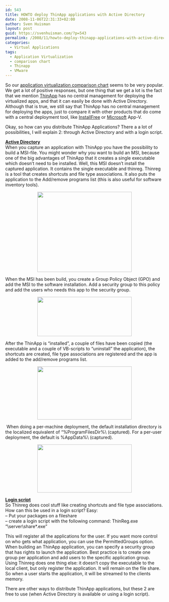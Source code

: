 ```yaml
---
id: 543
title: HOWTO deploy ThinApp applications with Active Directory
date: 2008-11-06T22:31:33+02:00
author: Sven Huisman
layout: post
guid: https://svenhuisman.com/?p=543
permalink: /2008/11/howto-deploy-thinapp-applications-with-active-directory/
categories:
  - Virtual Applications
tags:
  - Application Virtualization
  - comparison chart
  - Thinapp
  - VMware
---
```

<span class="C_Command">So our <a title="Application virtualization comparison chart" href="https://svenhuisman.com/2008/09/updated-application-virtualization-comparison-chart/" target="_blank">application virtualization comparison chart</a> seems to be very popular. We get a lot of positive responses, but one thing that we get a lot is the fact that we mention <a title="ThinApp" href="https://www.vmware.com/products/thinapp/" target="_blank">ThinApp</a> has no central management for deploying the virtualized apps, and that it can easily be done with Active Directory. Although that is true, we still say that ThinApp has no central management for deploying the apps, just to compare it with other products that do come with a central deployment tool, like <a title="InstallFree" href="https://www.installfree.com" target="_blank">InstallFree</a> or <a title="Microsoft" href="https://www.microsoft.com" target="_blank">Microsoft</a> App-V.</span>

<span class="C_Command">Okay, so how can you distribute ThinApp Applications? There a a lot of possibilities, I will explain 2: through Active Directory and with a login script.<!--more--></span>

<span class="C_Command"><strong><span style="text-decoration: underline;">Active Directory<br /> </span></strong>When you capture an application with ThinApp you have the possibility to build a MSI-file. You might wonder why you want to build an MSI, because one of the big advantages of ThinApp that it creates a single executable which doesn&#8217;t need to be installed. Well, this MSI doesn&#8217;t install the captured application. It contains the single executable and thinreg. Thinreg is a tool that creates shortcuts and file type associations. It also puts the application to the Add/remove programs list (this is also useful for software inventory tools).</span>

<p style="TEXT-ALIGN: center">
  <span class="C_Command"><img class="size-medium wp-image-547 aligncenter" title="thinapp_msi" src="https://svenhuisman.com/wp-content/uploads/2008/11/thinapp_msi-300x255.jpg" alt="" width="300" height="255" /></span>
</p>

<span class="C_Command">When the MSI has been build, you create a Group Policy Object (GPO) and add the MSI to the software installation. Add a security group to this policy and add the users who needs this app to the security group.</span>

<p style="TEXT-ALIGN: center">
  <span class="C_Command"><a href="https://svenhuisman.com/wp-content/uploads/2008/11/thinapp_gpo.jpg"><img class="size-medium wp-image-546 aligncenter" title="thinapp_gpo" src="https://svenhuisman.com/wp-content/uploads/2008/11/thinapp_gpo-300x125.jpg" alt="" width="300" height="125" /></a></span>
</p>

<span class="C_Command">After the ThinApp is &#8220;installed&#8221;, a couple of files have been copied (the executable and a couple of VB-scripts to &#8220;uninstall&#8221; the application), the shortcuts are created, file type associations are registered and the app is added to the add/remove programs list.</span>

<p style="TEXT-ALIGN: center">
  <span class="C_Command"><a href="https://svenhuisman.com/wp-content/uploads/2008/11/thinapp_install.jpg"><img class="size-medium wp-image-545 aligncenter" title="thinapp_install" src="https://svenhuisman.com/wp-content/uploads/2008/11/thinapp_install-300x169.jpg" alt="" width="300" height="169" /></a></span>
</p>

<p style="TEXT-ALIGN: left">
   <span class="C_Command">When doing a per-machine deployment, the default installation directory is the localized equivalent of &#8220;%ProgramFilesDir%\<InventoryName> (captured). For a per-user deployment, the default is %AppData%\<InventoryName> (captured).</span>
</p>

<p style="text-align: center;">
  <span class="C_Command"><img class="size-medium wp-image-544 aligncenter" title="thinapp_scripts" src="https://svenhuisman.com/wp-content/uploads/2008/11/thinapp_scripts-300x153.jpg" alt="" width="300" height="153" /></span>
</p>

<span class="C_Command"><strong><span style="text-decoration: underline;">Login script<br /> </span></strong>So Thinreg does cool stuff like creating shortcuts and file type associations. How can this be used in a login script? Easy:<br /> &#8211; Put your packages on a fileshare<br /> &#8211; create a login script with the following command: ThinReg.exe &#8220;\\server\share\*.exe&#8221;</span>

<span class="C_Command">This will register all the applications for the user. If you want more control on who gets what application, you can use the PermittedGroups option. When building an ThinApp application, you can specify a security group that has rights to launch the application. Best practice is to create one group per application and add users to the specific application group.<br /> Using Thinreg does one thing else: it doesn&#8217;t copy the executable to the local client, but only register the application. It will remain on the file share. So when a user starts the application, it will be streamed to the clients memory.</span>

<span class="C_Command">There are other ways to distribute ThinApp applications, but these 2 are free to use (when Active Directory is available or using a login script). </span>